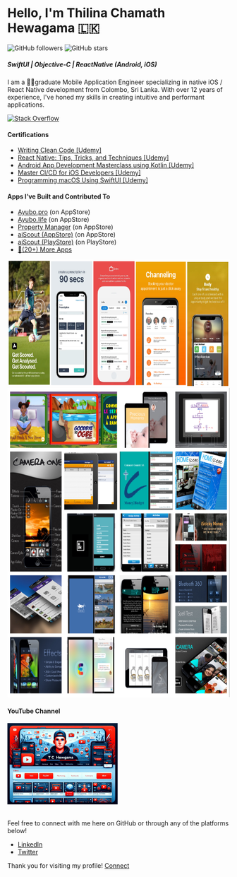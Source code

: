 # Hello, I'm Thilina Chamath Hewagama 🇱🇰
![GitHub followers](https://img.shields.io/github/followers/ThilinaHewagama?style=social)
![GitHub stars](https://img.shields.io/github/stars/ThilinaHewagama?style=social)

##### SwiftUI | Objective-C | ReactNative (Android, iOS)
I am a 🧑‍🎓graduate Mobile Application Engineer specializing in native iOS / React Native development from Colombo, Sri Lanka. With over 12 years of experience, I've honed my skills in creating intuitive and performant applications.

[![Stack Overflow](http://stackoverflow.com/users/flair/1716859.png)](http://stackoverflow.com/users/1716859/thilina-chamin-hewagama)

#### Certifications
- [Writing Clean Code [Udemy]](http://ude.my/UC-8a0d43e5-d248-4920-9717-524eaeae05eb)
- [React Native: Tips, Tricks, and Techniques [Udemy]](http://ude.my/UC-a813e8ee-1ece-451d-8045-d50c4fba81cb)
- [Android App Development Masterclass using Kotlin [Udemy]](http://ude.my/UC-8e2e4853-b75c-4fd6-890b-f8f5720c7f84)
- [Master CI/CD for iOS Developers [Udemy]](http://ude.my/UC-25454791-e42b-407c-8cbc-6389a3265f12)
- [Programming macOS Using SwiftUI [Udemy]](http://ude.my/UC-1b0c2fba-798b-4a76-adcc-50dc7b1b7979)

#### Apps I’ve Built and Contributed To
- [Ayubo.pro](https://apps.apple.com/us/app/ayubo-pro/id1414129200) (on AppStore)
- [Ayubo.life](https://apps.apple.com/us/app/ayubo-life/id1198169710) (on AppStore)
- [Property Manager](https://apps.apple.com/us/app/b-a-property-manager/id1594166106) (on AppStore)
- [aiScout (AppStore)](https://apps.apple.com/gb/app/aiscout/id1508291341) (on AppStore)
- [aiScout (PlayStore)](https://play.google.com/store/apps/details?id=com.aiscout.player&hl=en_US) (on PlayStore)
- [📱(20+) More Apps](./MoreApps.md)

<img src="./images/app_store.png" alt="Collage" width="700" height="288">
<img src="./images/collage.png" alt="Collage" width="700" height="700">

#### YouTube Channel
<a href="https://www.youtube.com/@codekids99/" target="_blank">
    <img src="./images/youtube.png" alt="Collage" width="250" height="184">
</a>
<br><br>

Feel free to connect with me here on GitHub or through any of the platforms below!
- [LinkedIn](https://www.linkedin.com/in/thilina-hewagama-ios/)
- [Twitter](https://twitter.com/thilina3001)

Thank you for visiting my profile!
[Connect](mailto:thilina3001@gmail.com)
